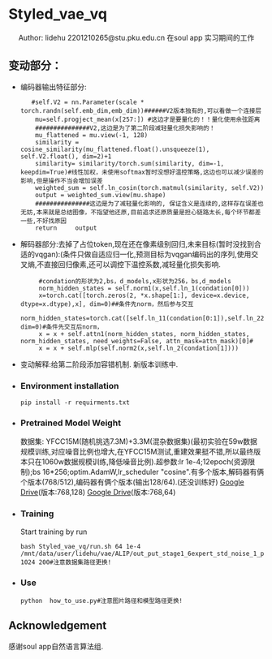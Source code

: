 # Styled_vae_vq
<div align="center">
Author: lidehu 2201210265@stu.pku.edu.cn
    在soul app 实习期间的工作
</div>

## 变动部分：
- 编码器输出特征部分:
    ```
       #self.V2 = nn.Parameter(scale * torch.randn(self.emb_dim,emb_dim))######V2版本独有的,可以看做一个连接层
        mu=self.progject_mean(x[257:]) #这边才是要量化的！！量化使用余弦距离
        ###############V2,这边是为了第二阶段减轻量化损失影响的！
        mu_flattened = mu.view(-1, 128)
        similarity = cosine_similarity(mu_flattened.float().unsqueeze(1), self.V2.float(), dim=2)+1
        similarity= similarity/torch.sum(similarity, dim=-1, keepdim=True)#线性加权，未使用softmax暂时没想好温控策略,这边也可以减少误差的影响,但是操作不当会增加误差
        weighted_sum = self.ln_cosin(torch.matmul(similarity, self.V2))
        output = weighted_sum.view(mu.shape)
        ###############这边是为了减轻量化影响的, 保证含义是连续的,这样存在误差也无妨,本来就是总结图像，不指望他还原,目前追求还原质量是担心链路太长,每个环节都差一些,不好找原因
        return     output
    ```
- 解码器部分:去掉了占位token,现在还在像素级别回归,未来目标(暂时没找到合适的vqgan):(条件只做自适应归一化,预测目标为vqgan编码出的序列,使用交叉熵,不直接回归像素,还可以调控下温控系数,减轻量化损失影响.
   ```
        #condation的形状为2,bs，d_models,x形状为256，bs,d_models
        norm_hidden_states = self.norm1(x,self.ln_1(condation[0]))
        x=torch.cat([torch.zeros(2, *x.shape[1:], device=x.device, dtype=x.dtype),x], dim=0)##条件先norm，然后参与交互
        norm_hidden_states=torch.cat([self.ln_11(condation[0:1]),self.ln_22(condation[1:2]),norm_hidden_states], dim=0)#条件先交互后norm，
        x = x + self.attn1(norm_hidden_states, norm_hidden_states, norm_hidden_states, need_weights=False, attn_mask=attn_mask)[0]# 
        x = x + self.mlp(self.norm2(x,self.ln_2(condation[1])))
   ```
- 变动解释:给第二阶段添加容错机制. 新版本训练中.
- ### Environment installation

    ```
    pip install -r requirments.txt
    ```


- ### Pretrained Model Weight

    数据集: YFCC15M(随机挑选7.3M)+3.3M(混杂数据集)(最初实验在59w数据规模训练,对应噪音比例也增大,在YFCC15M测试,重建效果挺不错,所以最终版本只在1060w数据规模训练,降低噪音比例).超参数:lr 1e-4;12epoch(资源限制);bs 16*256;optim.AdamW,lr_scheduler "cosine".有多个版本,解码器有俩个版本(768/512),编码器有俩个版本(输出128/64).(还没训练好)
  [Google Drive](https://drive.google.com/file/d/1IO_RgGXrjLhUlhmRHwCmeIoNVH6jMGab/view?usp=sharing)(版本:768,128) [Google Drive](https://drive.google.com/file/d/1IO_RgGXrjLhUlhmRHwCmeIoNVH6jMGab/view?usp=sharing)(版本:768,64)

- ### Training

    Start training by run
    ```
    bash Styled_vae_vq/run.sh 64 1e-4 /mnt/data/user/lidehu/vae/ALIP/out_put_stage1_6expert_std_noise_1_pect_1  1024 200#注意数据集路径更换!
    ```

- ### Use

  

    ```
    python  how_to_use.py#注意图片路径和模型路径更换!
    ```
   



## Acknowledgement

感谢soul app自然语言算法组.
